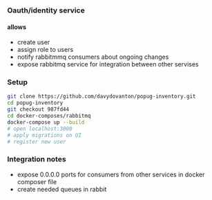 ### Oauth/identity service

#### allows
- create user
- assign role to users
- notify rabbitmmq consumers about ongoing changes
- expose rabbitmq service for integration between other servises


### Setup

```sh
git clone https://github.com/davydovanton/popug-inventory.git
cd popug-inventory
git checkout 987fd44
cd docker-composes/rabbitmq
docker-compose up --build
# open localhost:3000
# apply migrations on UI
# register new user
```


### Integration notes
- expose 0.0.0.0 ports for consumers from other services in docker composer file
- create needed queues in rabbit
